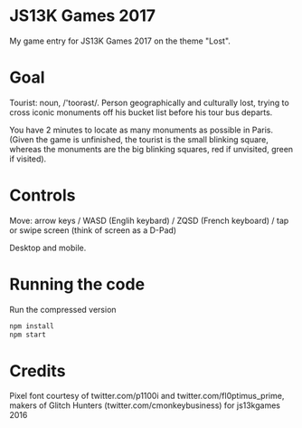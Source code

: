 # JS13K Games 2017

My game entry for JS13K Games 2017 on the theme "Lost".

# Goal

Tourist: noun, /'toorəst/. Person geographically and culturally lost, trying to cross iconic monuments off his bucket list before his tour bus departs.

You have 2 minutes to locate as many monuments as possible in Paris. (Given the game is unfinished, the tourist is the small blinking square, whereas the monuments are the big blinking squares, red if unvisited, green if visited).

# Controls

Move: arrow keys / WASD (Englih keybard) / ZQSD (French keyboard) / tap or swipe screen (think of screen as a D-Pad)

Desktop and mobile.

# Running the code

Run the compressed version

```bash
npm install
npm start
```

# Credits

Pixel font courtesy of twitter.com/p1100i and twitter.com/fl0ptimus_prime,
makers of Glitch Hunters (twitter.com/cmonkeybusiness) for js13kgames 2016
